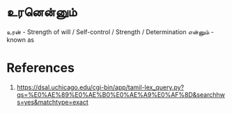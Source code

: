 # உரனென்னும்

உரன் - Strength of will / Self-control / Strength / Determination
என்னும் - known as

# References
1. https://dsal.uchicago.edu/cgi-bin/app/tamil-lex_query.py?qs=%E0%AE%89%E0%AE%B0%E0%AE%A9%E0%AF%8D&searchhws=yes&matchtype=exact
